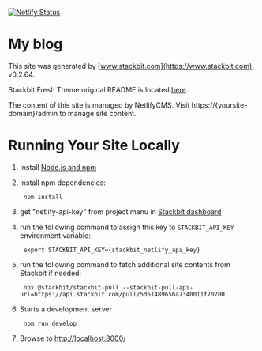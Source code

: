 [![Netlify Status](https://api.netlify.com/api/v1/badges/af756d6f-adf2-4c12-aba1-667e8bf727ab/deploy-status)](https://app.netlify.com/sites/silverhub/deploys)

# My blog

This site was generated by [www.stackbit.com](https://www.stackbit.com), v0.2.64.

Stackbit Fresh Theme original README is located [here](./README.theme.md).

The content of this site is managed by NetlifyCMS. Visit https://{yoursite-domain}/admin to manage site content.

# Running Your Site Locally

1. Install [Node.js and npm](https://nodejs.org/en/)

1. Install npm dependencies:

        npm install

1. get "netlify-api-key" from project menu in [Stackbit dashboard](https://app.stackbit.com/dashboard)

1. run the following command to assign this key to `STACKBIT_API_KEY` environment variable:

        export STACKBIT_API_KEY={stackbit_netlify_api_key}

1. run the following command to fetch additional site contents from Stackbit if needed:

        npx @stackbit/stackbit-pull --stackbit-pull-api-url=https://api.stackbit.com/pull/5d6148965ba7340011f70700

1. Starts a development server

        npm run develop

1. Browse to [http://localhost:8000/](http://localhost:8000/)
